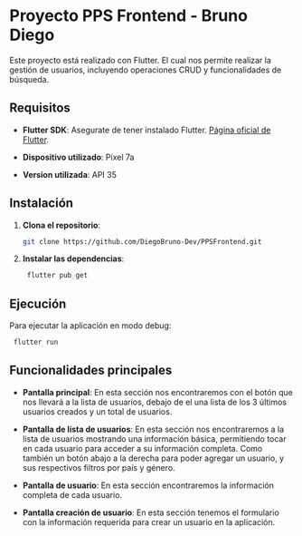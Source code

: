 # Proyecto PPS Frontend - Bruno Diego

Este proyecto está realizado con Flutter. El cual nos permite realizar la gestión de usuarios, incluyendo operaciones CRUD y funcionalidades de búsqueda.

## Requisitos

- **Flutter SDK**: Asegurate de tener instalado Flutter. [Página oficial de Flutter](https://flutter.dev/docs/get-started/install).

- **Dispositivo utilizado**: Pixel 7a

- **Version utilizada**: API 35

## Instalación

1. **Clona el repositorio**:

   ```bash
   git clone https://github.com/DiegoBruno-Dev/PPSFrontend.git
   ```

2. **Instalar las dependencias**:
   ```bash
    flutter pub get
   ```
## Ejecución

Para ejecutar la aplicación en modo debug:

   ```bash
    flutter run
   ```

## Funcionalidades principales

- **Pantalla principal**: En esta sección nos encontraremos con el botón que nos llevará a la lista de usuarios, debajo de el una lista de los 3 últimos usuarios creados y un total de usuarios.

- **Pantalla de lista de usuarios**: En esta sección nos encontraremos a la lista de usuarios mostrando una información básica, permitiendo tocar en cada usuario para acceder a su información completa. Como también un botón abajo a la derecha para poder agregar un usuario, y sus respectivos filtros por país y género.

- **Pantalla de usuario**: En esta sección encontraremos la información completa de cada usuario.

- **Pantalla creación de usuario**: En esta sección tenemos el formulario con la información requerida para crear un usuario en la aplicación.


